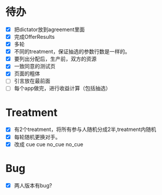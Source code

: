 # 待办


- [x] 把dictator放到agreement里面
- [x] 完成OfferResults
- [x] 多轮
- [x] 不同的treatment，保证抽选的参数行数是一样的。
- [x] 要列出分配后，生产前，双方的资源
- [x] 一致同意的测试页
- [x] 页面的粗体
- [ ] 引言放在最前面
- [ ] 每个app做完，进行收益计算（包括抽选）

# Treatment
- [x] 有2个treatment，将所有参与人随机分成2半,treatment内随机
- [x] 每轮随机更换对手。
- [x] 改成 cue cue no_cue no_cue

# Bug
- [x] 两人版本有bug?